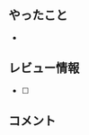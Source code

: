 ## やったこと
<!-- このPR内でやったことを記載 -->
- 

## レビュー情報
<!-- このPR内で特にレビューしてほしいところ、レビューをする上で参考になる情報 -->
- [ ] 

## コメント
<!-- レビューワーに伝えるべきことがあれば記載 -->
<!-- PRとともに、issueを閉じたい場合は"close #{issue番号}"で閉じることが可能 -->
